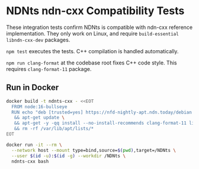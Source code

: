 # NDNts ndn-cxx Compatibility Tests

These integration tests confirm NDNts is compatible with ndn-cxx reference implementation.
They only work on Linux, and require `build-essential libndn-cxx-dev` packages.

`npm test` executes the tests.
C++ compilation is handled automatically.

`npm run clang-format` at the codebase root fixes C++ code style.
This requires `clang-format-11` package.

## Run in Docker

```bash
docker build -t ndnts-cxx - <<EOT
  FROM node:16-bullseye
  RUN echo "deb [trusted=yes] https://nfd-nightly-apt.ndn.today/debian bullseye main" > /etc/apt/sources.list.d/nfd-nightly.list \
   && apt-get update \
   && apt-get -y -qq install --no-install-recommends clang-format-11 libndn-cxx-dev ndnsec \
   && rm -rf /var/lib/apt/lists/*
EOT

docker run -it --rm \
  --network host --mount type=bind,source=$(pwd),target=/NDNts \
  --user $(id -u):$(id -g) --workdir /NDNts \
  ndnts-cxx bash
```
